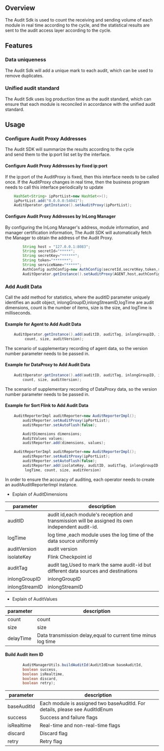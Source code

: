 ## Overview
The Audit Sdk is used to count the receiving and sending volume of each module in real time according to the cycle, 
and the statistical results are sent to the audit access layer according to the cycle.

## Features
### Data uniqueness
The Audit Sdk will add a unique mark to each audit, which can be used to remove duplicates.

### Unified audit standard
The Audit Sdk uses log production time as the audit standard, 
which can ensure that each module is reconciled in accordance with the unified audit standard.

## Usage
### Configure Audit Proxy Addresses
The Audit SDK will summarize the results according to the cycle  
and send them to the ip:port list set by the interface.
#### Configure Audit Proxy Addresses by fixed ip:port
If the ip:port of the AuditProxy is fixed, then this interface needs to be called once. 
If the AuditProxy changes in real time, then the business program needs to call this interface periodically to update
```java
    HashSet<String> ipPortList=new HashSet<>();
    ipPortList.add("0.0.0.0:54041");
    AuditOperator.getInstance().setAuditProxy(ipPortList);
```
#### Configure Audit Proxy Addresses by InLong Manager
By configuring the InLong Manager's address, module information, and manager certification information, 
The Audit SDK will automatically fetch the Manager to obtain the address of the Audit Proxy.
```java
        String host = "127.0.0.1:8083";
        String secretId="*****";
        String secretKey="******";
        String token="*******";
        String serviceName="*****";
        AuthConfig authConfig=new AuthConfig(secretId,secretKey,token,serviceName);
        AuditOperator.getInstance().setAuditProxy(AGENT,host,authConfig);
```

### Add Audit Data
Call the add method for statistics, where the auditID parameter uniquely identifies an audit object,
inlongGroupID,inlongStreamID,logTime are audit dimensions, count is the number of items, size is the size, and logTime
is milliseconds.

#### Example for Agent to Add Audit Data
```java
    AuditOperator.getInstance().add(auditID, auditTag, inlongGroupID, inlongStreamID, logTime,
         count, size, auditVersion);
```
The scenario of supplementary recording of agent data, so the version number parameter needs to be passed in.
#### Example for DataProxy to Add Audit Data
```java
    AuditOperator.getInstance().add(auditID, auditTag, inlongGroupID, inlongStreamID, logTime,
        count, size, auditVersion);
```
The scenario of supplementary recording of DataProxy data, so the version number parameter needs to be passed in.

#### Example for Sort Flink to Add Audit Data
```java
    AuditReporterImpl auditReporter=new AuditReporterImpl();
        auditReporter.setAuditProxy(ipPortList);
        auditReporter.setAutoFlush(false);

        AuditDimensions dimensions;
        AuditValues values;
        auditReporter.add(dimensions, values);
```
```java
    AuditReporterImpl auditReporter=new AuditReporterImpl();
        auditReporter.setAuditProxy(ipPortList);
        auditReporter.setAutoFlush(false);
        auditReporter.add(isolateKey, auditID, auditTag, inlongGroupID, inlongStreamID,
         logTime, count, size, auditVersion)
```
In order to ensure the accuracy of auditing, each operator needs to create an auditAuditReporterImpl instance.

- Explain of AuditDimensions

| parameter      | description                                                                                          |
|----------------|--------------------------------------------------------------------------------------------------|
| auditID        | audit id,each module's reception and transmission will be assigned its own independent audit-id. |   
| logTime        | log time ,each module uses the log time of the data source uniformly                             |     
| auditVersion   | audit version                                                                                    |     
| isolateKey     | Flink Checkpoint id                                                                              |
| auditTag       | audit tag,Used to mark the same audit-id but different data sources and destinations             |     
| inlongGroupID  | inlongGroupID                                                                                    |
| inlongStreamID | inlongStreamID                                                                                   | 

- Explain of AuditValues

| parameter       | description       |
|----------|----------|
| count  | count  |   
| size | size   |     
| delayTime     | Data transmission delay,equal to current time minus log time |

#### Build Audit item ID
```java
        AuditManagerUtils.buildAuditId(AuditIdEnum baseAuditId,
        boolean success,
        boolean isRealtime,
        boolean discard,
        boolean retry);
```
| parameter       | description                                                                      |
|----------|------------------------------------------------------------------------------|
| baseAuditId  | Each module is assigned two baseAuditId. For details, please see AuditIdEnum |   
| success | Success and failure flags                                                    |     
| isRealtime     | Real-time and non-real-time flags                                            |
| discard     | Discard flag                                                                 |
| retry     | Retry flag                                                                   |